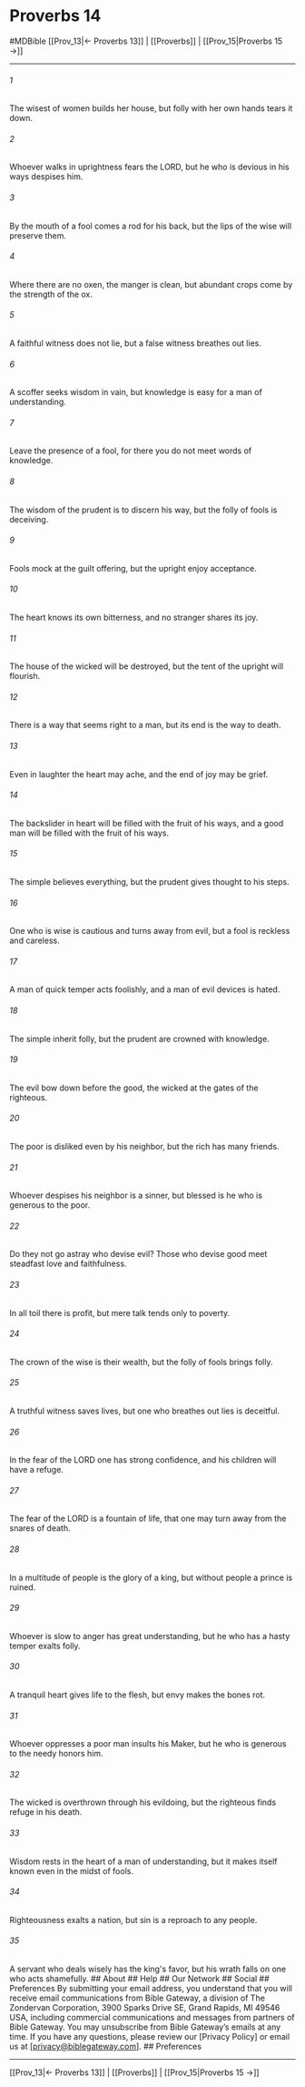 # Proverbs 14
#MDBible
[[Prov_13|← Proverbs 13]] | [[Proverbs]] | [[Prov_15|Proverbs 15 →]]

***






###### 1 


The wisest of women builds her house, but folly with her own hands tears it down. 





###### 2 


Whoever walks in uprightness fears the LORD, but he who is devious in his ways despises him. 





###### 3 


By the mouth of a fool comes a rod for his back, but the lips of the wise will preserve them. 





###### 4 


Where there are no oxen, the manger is clean, but abundant crops come by the strength of the ox. 





###### 5 


A faithful witness does not lie, but a false witness breathes out lies. 





###### 6 


A scoffer seeks wisdom in vain, but knowledge is easy for a man of understanding. 





###### 7 


Leave the presence of a fool, for there you do not meet words of knowledge. 





###### 8 


The wisdom of the prudent is to discern his way, but the folly of fools is deceiving. 





###### 9 


Fools mock at the guilt offering, but the upright enjoy acceptance. 





###### 10 


The heart knows its own bitterness, and no stranger shares its joy. 





###### 11 


The house of the wicked will be destroyed, but the tent of the upright will flourish. 





###### 12 


There is a way that seems right to a man, but its end is the way to death. 





###### 13 


Even in laughter the heart may ache, and the end of joy may be grief. 





###### 14 


The backslider in heart will be filled with the fruit of his ways, and a good man will be filled with the fruit of his ways. 





###### 15 


The simple believes everything, but the prudent gives thought to his steps. 





###### 16 


One who is wise is cautious and turns away from evil, but a fool is reckless and careless. 





###### 17 


A man of quick temper acts foolishly, and a man of evil devices is hated. 





###### 18 


The simple inherit folly, but the prudent are crowned with knowledge. 





###### 19 


The evil bow down before the good, the wicked at the gates of the righteous. 





###### 20 


The poor is disliked even by his neighbor, but the rich has many friends. 





###### 21 


Whoever despises his neighbor is a sinner, but blessed is he who is generous to the poor. 





###### 22 


Do they not go astray who devise evil? Those who devise good meet steadfast love and faithfulness. 





###### 23 


In all toil there is profit, but mere talk tends only to poverty. 





###### 24 


The crown of the wise is their wealth, but the folly of fools brings folly. 





###### 25 


A truthful witness saves lives, but one who breathes out lies is deceitful. 





###### 26 


In the fear of the LORD one has strong confidence, and his children will have a refuge. 





###### 27 


The fear of the LORD is a fountain of life, that one may turn away from the snares of death. 





###### 28 


In a multitude of people is the glory of a king, but without people a prince is ruined. 





###### 29 


Whoever is slow to anger has great understanding, but he who has a hasty temper exalts folly. 





###### 30 


A tranquil heart gives life to the flesh, but envy makes the bones rot. 





###### 31 


Whoever oppresses a poor man insults his Maker, but he who is generous to the needy honors him. 





###### 32 


The wicked is overthrown through his evildoing, but the righteous finds refuge in his death. 





###### 33 


Wisdom rests in the heart of a man of understanding, but it makes itself known even in the midst of fools. 





###### 34 


Righteousness exalts a nation, but sin is a reproach to any people. 





###### 35 


A servant who deals wisely has the king's favor, but his wrath falls on one who acts shamefully. ## About ## Help ## Our Network ## Social ## Preferences By submitting your email address, you understand that you will receive email communications from Bible Gateway, a division of The Zondervan Corporation, 3900 Sparks Drive SE, Grand Rapids, MI 49546 USA, including commercial communications and messages from partners of Bible Gateway. You may unsubscribe from Bible Gateway&rsquo;s emails at any time. If you have any questions, please review our [Privacy Policy] or email us at [privacy@biblegateway.com]. ## Preferences

***

[[Prov_13|← Proverbs 13]] | [[Proverbs]] | [[Prov_15|Proverbs 15 →]]
